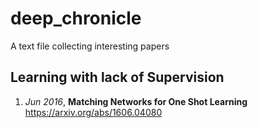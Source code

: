 # deep_chronicle
A text file collecting interesting papers

## Learning with lack of Supervision
1. *Jun 2016*, **Matching Networks for One Shot Learning** https://arxiv.org/abs/1606.04080
